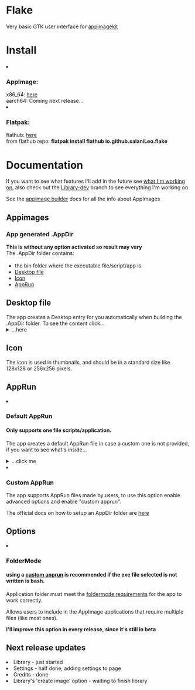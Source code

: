 # Flake

<p>Very basic GTK user interface for <a href="https://github.com/AppImage/appimagekit">appimagekit</a></p> 

  <h1> Install </h1>
  
  <li><h3>AppImage:</h3>
  x86_64: <a href="https://github.com/SalaniLeo/Flake/releases/download/v0.0.3/Flake-0.0.3-x86_64.AppImage">here</a><br>
  aarch64: Coming next release...<br>
  <li><h3>Flatpak:</h3>
  flathub: <a href="https://flathub.org/apps/details/io.github.salaniLeo.flake">here</a><br>
   from flathub repo: <b>flatpak install flathub io.github.salaniLeo.flake</b>

  <h1> Documentation </h1>
   
  If you want to see what features I'll add in the future see <a href="#workingOn">what I'm working on</a>, also check out the <a href="https://github.com/SalaniLeo/Flake/tree/Library-dev">Library-dev</a> branch to see everything I'm working on

  See the <a href="https://appimage-builder.readthedocs.io/en/latest/">appimage builder</a> docs for all the info about AppImages
  
  <h2> Appimages </h2>
  
   <h3>App generated .AppDir</h3>
   <b>This is without any option activated so result may vary</b><br>
   The .AppDir folder contains:<br><br>
<ul>
  <li>the bin folder where the executable file/script/app is</li>
  <li> <a href=#.Desktop>Desktop file</a></li>
  <li> <a href=#Icon>Icon</a></li>
  <li> <a href=#AppRun>AppRun</a></li>
</ul> 

<div id=".Desktop">
 <h2>Desktop file</h2>
The app creates a Desktop entry for you automatically when building the .AppDir folder. To see the content click...
<details>
  <summary>...here</summary><div>
  
    [Desktop Entry]
    Name=Flake
    Exec=Flake-v0.0.1-x86_64.AppImage (which is picked from the /usr/bin folder inside the .AppImage)
    Icon=Icon.svg
    Type=Application
    Categories=Utility
    
</div></details></li>
 </div>


<div id="Icon">
 <h2>Icon</h2>
 <p>The icon is used in thumbnails, and should be in a standard size like 128x128 or 256x256 pixels.</p>
</div>

<div id="AppRun">
 <h2>AppRun</h2>
 <li><h3>Default AppRun</h3>
 <h4>Only supports one file scripts/application. </h4>

  <p>The app creates a default AppRun file in case a custom one is not provided, if you want to see what's inside...
  <details><summary>...click me</summary>
  <div>
  
    #!/bin/sh 
    HERE="$(dirname "$(readlink -f "${0}")")" 
    EXEC="${HERE}/usr/bin/[selected exe]" 
    exec "${EXEC}"
    
  </div></details>
  
   <li><h3>Custom AppRun</h3>
   <p>The app supports AppRun files made by users, to use this option enable advanced options and enable "custom apprun".<p>
   The official docs on how to setup an AppDir folder are <a href="https://docs.appimage.org/reference/appdir.html">here</a>
   
</div>

  <h2> Options </h2>
   <li><h3> FolderMode </h3>
      <h4> using a <a href=#AppRun>custom apprun</a> is recommended if the exe file selected is not written is bash. </h4>
      
  Application folder must meet the <a href="https://docs.appimage.org/packaging-guide/manual.html#creating-an-appdir-manually">foldermode   requirements</a> for the app to work correctly.
      
   Allows users to include in the AppImage applications that require multiple files (like most ones).
   
   <b> I'll improve this option in every release, since it's still in beta </b>
   <br>

<div id='workingOn'>
  <h2>Next release updates</h2>

  <li>Library - just started
  <li>Settings - half done, adding settings to page
  <li>Credits - done
  <li>Library's 'create image' option - waiting to finish library 
